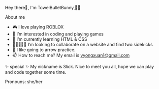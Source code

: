 Hey there:wave:, I'm TowelBulletBunny,:gun::rabbit2:

About me
- 🎮 I love playing ROBLOX
- 👀 I’m interested in coding and playing games
- 🌱 I’m currently learning HTML & CSS
- :people_holding_hands::two_women_holding_hands::busts_in_silhouette: I’m looking to collaborate on a website and find two sidekicks
- 🏹 I like going to arrow practice.
- 📫 How to reach me?
      My email is vyongxuan1@gmail.com
      
✨ special ✨ 
My nickname is Slick. 
Nice to meet you all, hope we can play and code together some time.

Pronouns: she/her
